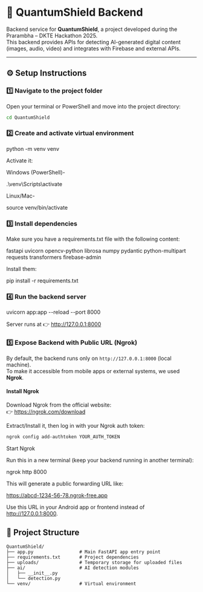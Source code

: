 # 🔐 QuantumShield Backend

Backend service for **QuantumShield**, a project developed during the Prarambha – DKTE Hackathon 2025.  
This backend provides APIs for detecting AI-generated digital content (images, audio, video) and integrates with Firebase and external APIs.

---

## ⚙️ Setup Instructions

### 1️⃣ Navigate to the project folder
Open your terminal or PowerShell and move into the project directory:
```bash
cd QuantumShield
```
### 2️⃣ Create and activate virtual environment
python -m venv venv

Activate it:

Windows (PowerShell)-

.\venv\Scripts\activate

Linux/Mac-

source venv/bin/activate

### 3️⃣ Install dependencies

Make sure you have a requirements.txt file with the following content:

fastapi
uvicorn
opencv-python
librosa
numpy
pydantic
python-multipart
requests
transformers
firebase-admin


Install them:

pip install -r requirements.txt

### 4️⃣ Run the backend server
uvicorn app:app --reload --port 8000


Server runs at 👉 http://127.0.0.1:8000

### 5️⃣ Expose Backend with Public URL (Ngrok)

By default, the backend runs only on `http://127.0.0.1:8000` (local machine).  
To make it accessible from mobile apps or external systems, we used **Ngrok**.

#### Install Ngrok
Download Ngrok from the official website:  
👉 https://ngrok.com/download

Extract/Install it, then log in with your Ngrok auth token:
```bash
ngrok config add-authtoken YOUR_AUTH_TOKEN
```
Start Ngrok

Run this in a new terminal (keep your backend running in another terminal):

ngrok http 8000


This will generate a public forwarding URL like:

https://abcd-1234-56-78.ngrok-free.app


Use this URL in your Android app or frontend instead of http://127.0.0.1:8000.


## 📂 Project Structure

```text
QuantumShield/
├── app.py                 # Main FastAPI app entry point
├── requirements.txt       # Project dependencies
├── uploads/               # Temporary storage for uploaded files
├── ai/                    # AI detection modules
│   ├── __init__.py
│   └── detection.py
└── venv/                  # Virtual environment 
